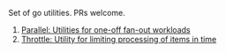 Set of go utilities. PRs welcome.

1. [Parallel: Utilities for one-off fan-out workloads](https://github.com/wit221/go/tree/main/parallel)
0. [Throttle: Utility for limiting processing of items in time](https://github.com/wit221/go/tree/main/throttle)
